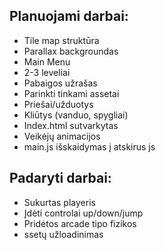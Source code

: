 ## Planuojami darbai:
* Tile map struktūra
* Parallax backgroundas
*  Main Menu
*  2-3 leveliai
*  Pabaigos užrašas
*  Parinkti tinkami assetai
*  Priešai/užduotys
*  Kliūtys (vanduo, spygliai)
*  Index.html sutvarkytas
*  Veikėjų animacijos
*  main.js išskaidymas į atskirus js 

## Padaryti darbai:
*  Sukurtas playeris
*  Įdėti controlai up/down/jump
*  Pridėtos arcade tipo fizikos
*  ssetų užloadinimas
